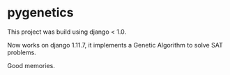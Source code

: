 # pygenetics

This project was build using django < 1.0.

Now works on django 1.11.7, it implements a Genetic Algorithm to solve SAT problems.

Good memories.